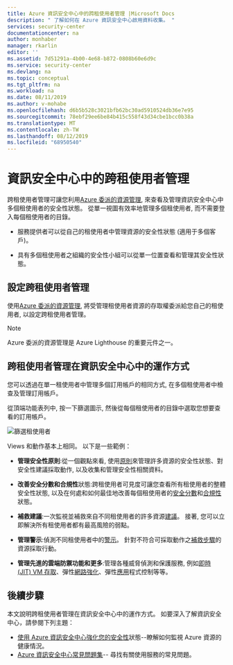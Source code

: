```yaml
---
title: Azure 資訊安全中心中的跨租使用者管理 |Microsoft Docs
description: " 了解如何在 Azure 資訊安全中心啟用資料收集。 "
services: security-center
documentationcenter: na
author: monhaber
manager: rkarlin
editor: ''
ms.assetid: 7d51291a-4b00-4e68-b872-0808b60e6d9c
ms.service: security-center
ms.devlang: na
ms.topic: conceptual
ms.tgt_pltfrm: na
ms.workload: na
ms.date: 08/11/2019
ms.author: v-mohabe
ms.openlocfilehash: d6b5b528c3021bfb62bc30ad5910524db36e7e95
ms.sourcegitcommit: 78ebf29ee6be84b415c558f43d34cbe1bcc0b38a
ms.translationtype: MT
ms.contentlocale: zh-TW
ms.lasthandoff: 08/12/2019
ms.locfileid: "68950540"
---
```

# <a name="cross-tenant-management-in-security-center"></a>資訊安全中心中的跨租使用者管理

跨租使用者管理可讓您利用[Azure 委派的資源管理](../lighthouse/concepts/azure-delegated-resource-management.md), 來查看及管理資訊安全中心中多個租使用者的安全性狀態。 從單一視圖有效率地管理多個租使用者, 而不需要登入每個租使用者的目錄。

- 服務提供者可以從自己的租使用者中管理資源的安全性狀態 (適用于多個客戶)。

- 具有多個租使用者之組織的安全性小組可以從單一位置查看和管理其安全性狀態。

## <a name="set-up-cross-tenant-management"></a>設定跨租使用者管理

使用[Azure 委派的資源管理](../lighthouse/concepts/azure-delegated-resource-management.md), 將受管理租使用者資源的存取權委派給您自己的租使用者, 以設定跨租使用者管理。

> [!NOTE]
> Azure 委派的資源管理是 Azure Lighthouse 的重要元件之一。

## <a name="how-does-cross-tenant-management-work-in-security-center"></a>跨租使用者管理在資訊安全中心中的運作方式

您可以透過在單一租使用者中管理多個訂用帳戶的相同方式, 在多個租使用者中檢查及管理訂用帳戶。

從頂端功能表列中, 按一下篩選圖示, 然後從每個租使用者的目錄中選取您想要查看的訂用帳戶。

  ![篩選租使用者](./media/security-center-cross-tenant-management/cross-tenant-filter.png)

Views 和動作基本上相同。 以下是一些範例：

- **管理安全性原則**:從一個觀點來看, 使用[原則](tutorial-security-policy.md)來管理許多資源的安全性狀態、對安全性建議採取動作, 以及收集和管理安全性相關資料。
- **改善安全分數和合規性**狀態:跨租使用者可見度可讓您查看所有租使用者的整體安全性狀態, 以及在何處和如何最佳地改善每個租使用者的[安全分數](security-center-secure-score.md)和[合規性](security-center-compliance-dashboard.md)狀態。
- **補救建議**:一次監視並補救來自不同租使用者的許多資源[建議](security-center-recommendations.md)。 接著, 您可以立即解決所有租使用者都有最高風險的弱點。
- **管理警示**:偵測不同租使用者中的[警示](security-center-alerts-overview.md)。 針對不符合可採取動作之[補救步驟](security-center-managing-and-responding-alerts.md)的資源採取行動。

- **管理先進的雲端防禦功能和更多**:管理各種威脅偵測和保護服務, 例如[即時 (JIT) VM 存取](security-center-just-in-time.md)、彈性[網路強化](security-center-adaptive-network-hardening.md)、彈性[應用](security-center-adaptive-application.md)程式控制等等。
 
## <a name="next-steps"></a>後續步驟
本文說明跨租使用者管理在資訊安全中心中的運作方式。 如要深入了解資訊安全中心，請參閱下列主題：

* [使用 Azure 資訊安全中心強化您的安全性](security-center-monitoring.md)狀態--瞭解如何監視 Azure 資源的健康情況。
* [Azure 資訊安全中心常見問題集](security-center-faq.md)-- 尋找有關使用服務的常見問題。
